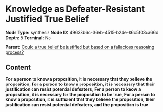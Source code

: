 # Knowledge as Defeater-Resistant Justified True Belief

**Node Type:** synthesis
**Node ID:** 49633b6c-36eb-4515-b24e-86c5f03ca66d
**Depth:** 5
**Terminal:** No

**Parent:** [Could a true belief be justified but based on a fallacious reasoning process?](could-a-true-belief-be-justified-but-based-on-a-fallacious-reasoning-process-antithesis-f8de0823-152a-4838-b19d-33d2cb21e9cb.md)

## Content

**For a person to know a proposition, it is necessary that they believe the proposition**, **For a person to know a proposition, it is necessary that their justification can resist potential defeaters**, **For a person to know a proposition, it is necessary for the proposition to be true**, **For a person to know a proposition, it is sufficient that they believe the proposition, their justification can resist potential defeaters, and the proposition is true**
